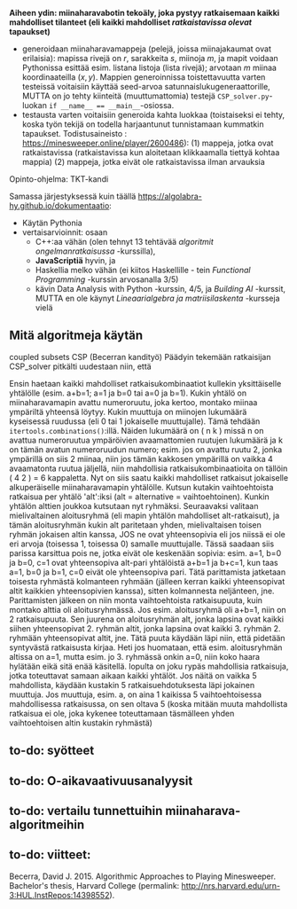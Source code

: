 <b>Aiheen ydin: miinaharavabotin tekoäly, joka pystyy ratkaisemaan kaikki mahdolliset tilanteet (eli kaikki mahdolliset *ratkaistavissa olevat* tapaukset)</b>
- generoidaan miinaharavamappeja (pelejä, joissa miinajakaumat ovat erilaisia): mapissa rivejä on $r$, sarakkeita $s$, miinoja $m$, ja mapit voidaan Pythonissa esittää esim. listana listoja (lista rivejä); arvotaan $m$ miinaa koordinaateilla $(x,y)$. Mappien generoinnissa toistettavuutta varten testeissä voitaisiin käyttää seed-arvoa satunnaislukugeneraattorille, MUTTA on jo tehty kiinteitä (muuttumattomia) testejä `CSP_solver.py`-luokan `if __name__ == __main__`-osiossa.
- testausta varten voitaisiin generoida kahta luokkaa (toistaiseksi ei tehty, koska työn tekijä on todella harjaantunut tunnistamaan kummatkin tapaukset. Todistusaineisto : <a>https://minesweeper.online/player/2600486</a>):
  (1) mappeja, jotka ovat ratkaistavissa (ratkaistavissa kun aloitetaan klikkaamalla tiettyä kohtaa mappia)
  (2) mappeja, jotka eivät ole ratkaistavissa ilman arvauksia

Opinto-ohjelma: TKT-kandi

Samassa järjestyksessä kuin täällä https://algolabra-hy.github.io/dokumentaatio:
- Käytän Pythonia
- vertaisarvioinnit: osaan
  - C++:aa vähän (olen tehnyt 13 tehtävää _algoritmit ongelmanratkaisussa_ -kurssilla),
  - <b>JavaScriptiä</b> hyvin, ja
  - Haskellia melko vähän (ei kiitos Haskellille - tein _Functional Programming_ -kurssin arvosanalla 3/5)
  - kävin Data Analysis with Python -kurssin, 4/5, ja _Building AI_ -kurssit, MUTTA en ole käynyt _Lineaarialgebra ja matriisilaskenta_ -kursseja vielä

## Mitä algoritmeja käytän
coupled subsets CSP (Becerran kandityö)
Päädyin tekemään ratkaisijan CSP_solver pitkälti uudestaan niin, että

Ensin haetaan kaikki mahdolliset ratkaisukombinaatiot kullekin yksittäiselle yhtälölle (esim. a+b=1; a=1 ja b=0 tai a=0 ja b=1). Kukin yhtälö on miinaharavamapin avattu numeroruutu, joka kertoo, montako miinaa ympäriltä yhteensä löytyy. Kukin muuttuja on miinojen lukumäärä kyseisessä ruudussa (eli 0 tai 1 jokaiselle muuttujalle). Tämä tehdään `itertools.combinations()`:illä. Näiden lukumäärä on ( n k ) missä n on avattua numeroruutua ympäröivien avaamattomien ruutujen lukumäärä ja k on tämän avatun numeroruudun numero; esim. jos on avattu ruutu 2, jonka ympärillä on siis 2 miinaa, niin jos tämän kakkosen ympärillä on vaikka 4 avaamatonta ruutua jäljellä, niin mahdollisia ratkaisukombinaatioita on tällöin ( 4 2 ) = 6 kappaletta.
    Nyt on siis saatu kaikki mahdolliset ratkaisut jokaiselle alkuperäiselle miinaharavamapin yhtälölle. Kutsun kutakin vaihtoehtoista ratkaisua per yhtälö 'alt':iksi (alt = alternative = vaihtoehtoinen). Kunkin yhtälön alttien joukkoa kutsutaan nyt ryhmäksi. Seuraavaksi valitaan mielivaltainen aloitusryhmä (eli mapin yhtälön mahdolliset alt-ratkaisut), ja tämän aloitusryhmän kukin alt paritetaan yhden, mielivaltaisen toisen ryhmän jokaisen altin kanssa, JOS ne ovat yhteensopivia eli jos niissä ei ole eri arvoja (toisessa 1, toisessa 0) samalle muuttujalle. Tässä saadaan siis parissa karsittua pois ne, jotka eivät ole keskenään sopivia: esim. a=1, b=0 ja b=0, c=1 ovat yhteensopiva alt-pari yhtälöistä a+b=1 ja b+c=1, kun taas a=1, b=0 ja b=1, c=0 eivät ole yhteensopiva pari.
    Tätä parittamista jatketaan toisesta ryhmästä kolmanteen ryhmään (jälleen kerran kaikki yhteensopivat altit kaikkien yhteensopivien kanssa), sitten kolmannesta neljänteen, jne.
    Parittamisten jälkeen on niin monta vaihtoehtoista ratkaisupuuta, kuin montako alttia oli aloitusryhmässä. Jos esim. aloitusryhmä oli a+b=1, niin on 2 ratkaisupuuta. Sen juurena on aloitusryhmän alt, jonka lapsina ovat kaikki siihen yhteensopivat 2. ryhmän altit, jonka lapsina ovat kaikki 3. ryhmän 2. ryhmään yhteensopivat altit, jne.
    Tätä puuta käydään läpi niin, että pidetään syntyvästä ratkaisusta kirjaa. Heti jos huomataan, että esim. aloitusryhmän altissa on a=1, mutta esim. jo 3. ryhmässä onkin a=0, niin koko haara hylätään eikä sitä enää käsitellä.
    lopulta on joku rypäs mahdollisia ratkaisuja, jotka toteuttavat samaan aikaan kaikki yhtälöt. Jos näitä on vaikka 5 mahdollista, käydään kustakin 5 ratkaisuehdotuksesta läpi jokainen muuttuja. Jos muuttuja, esim. a, on aina 1 kaikissa 5 vaihtoehtoisessa mahdollisessa ratkaisussa, on sen oltava 5 (koska mitään muuta mahdollista ratkaisua ei ole, joka kykenee toteuttamaan täsmälleen yhden vaihtoehtoisen altin kustakin ryhmästä)

## to-do: syötteet
## to-do: O-aikavaativuusanalyysit
## to-do: vertailu tunnettuihin miinaharava-algoritmeihin
## to-do: viitteet: 

Becerra, David J. 2015. Algorithmic Approaches to Playing Minesweeper. Bachelor's thesis,
Harvard College (permalink: http://nrs.harvard.edu/urn-3:HUL.InstRepos:14398552).
